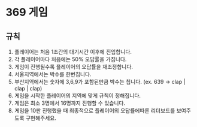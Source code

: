 # 369 게임

## 규칙
1. 플레이어는 처음 1초간의 대기시간 이후에 진입합니다.
2. 각 플레이어마다 처음에는 50% 오답률을 가집니다.
3. 게임이 진행될수록 플레이어의 오답률을 재조정합니다.
4. 서울지역에서는 박수를 한번칩니다.
5. 부산지역에서는 숫자에 3,6,9가 포함된만큼 박수는 칩니다. (ex. 639 -> clap | clap | clap)
6. 게임을 시작한 플레이어의 지역에 맞게 규칙이 정해집니다.
7. 게임은 최소 3명에서 16명까지 진행할 수 있습니다.
8. 게임을 10판 진행했을 때 최종적으로 플레이어의 오답률에따른 리더보드를 보여주도록 구현해주세요.